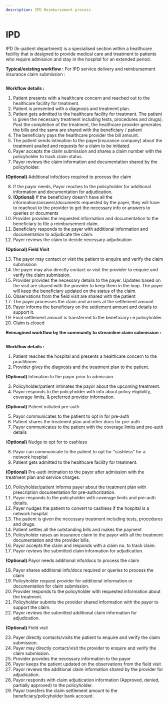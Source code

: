 ```yaml
---
description: IPD Reimbursement process
---
```


# IPD

IPD (In-patient department) is a specialised section within a healthcare facility that is designed to provide medical care and treatment to patients who require admission and stay in the hospital for an extended period.

**Typical/existing workflow :** For IPD service delivery and reimbursement insurance claim submission :&#x20;

<figure><img src="https://lh6.googleusercontent.com/oi6x_nGjtXEfWgYMfLFWBE4XveJ_4yGY6be_Lsp9DmfIHpLLvxbFK182s301ahv43F5D45vHitoRhALM_khlsICxctW56-trcFdLsDZnBvYdqyGIRqU7-q4PLjesbZ7d-Bn7T_w1rpEJkld4OsEQxIo" alt=""><figcaption></figcaption></figure>

**Workflow details :**&#x20;

1. Patient presents with a healthcare concern and reached out to the healthcare facility for treatment.
2. Patient is presented with a diagnosis and treatment plan.
3. Patient gets admitted to the healthcare facility for treatment. The patient is given the necessary treatment including tests, procedures and drugs). Post the completion of the treatment, the healthcare provider generates the bills and the same are shared with the beneficiary / patient
4. The beneficiary pays the healthcare provider the bill amount.
5. The patient sends intimation to the payer(insurance company) about the treatment availed and requests for a claim to be initiated.
6. Payer accepts the claim submission and shares a claim number with the policyholder to track claim status.
7. Payor reviews the claim information and documentation shared by the policyholder.

**(Optional)** Additional info/docs required to process the claim&#x20;

8. If the payor needs, Payor reaches to the policyholder for additional information and documentation for adjudication.
9. **(Optional)** If the beneficiary doesn't have all the information/answers/documents requested by the payer, they will have to reachout to the provider to get the necessary info or answers to queries or documents
10. Provider provides the requested information and documentation to the beneficiary to file a reimbursement claim.
11. Beneficiary responds to the payer with additional information and documentation to adjudicate the claim.
12. Payer reviews the claim to decide necessary adjudication

**(Optional) Field Visit**&#x20;

13. The payor may contact or visit the patient to enquire and verify the claim submission&#x20;
14. the payer may also directly contact or visit the provider to enquire and verify the claim submission.
15. Provider provides the necessary details to the payer. Updates based on the visit are shared with the provider to keep them in the loop. The payer will keep the beneficiary updated on the status of the claim.
16. Observations from the field visit are shared with the patient&#x20;
17. The payer processes the claim and arrives at the settlement amount
18. Payer informs the beneficiary on the settlement amount and details to support it.
19. Final settlement amount is transferred to the beneficiary i.e policyholder.
20. Claim is closed

**Reimagined workflow by the community to streamline claim submission :**&#x20;

<figure><img src="https://lh5.googleusercontent.com/7AUg_Fg5TWgZLrZauFYnpE9ee4-rhZ6FYuRloOTOHoL7mNPJIohKuN_wUQ4SeNR8uNVDPdAG5_PiZyI-kss8ekAKR8oGu5eNyHOj6s2YltCh1dmCkakUSGyChLbEb2s9g9owASKGY_lRNECOtm_ZIJs" alt=""><figcaption></figcaption></figure>

**Workflow details :**&#x20;

1. Patient reaches the hospital and presents a healthcare concern to the practitioner.
2. Provider gives the diagnosis and the treatment plan to the patient.

**(Optional)** Intimation to the payor prior to admission.

3. Policyholder/patient intimates the payor about the upcoming treatment.
4. Payor responds to the policyholder with info about policy eligibility, coverage limits, & preferred provider information.

**(Optional)** Patient initiated pre-auth

5. Payor communicates to the patient to opt in for pre-auth&#x20;
6. Patient shares the treatment plan and other docs for pre-auth
7. Payor communicates to the patient with the coverage limits and pre-auth details&#x20;

(**Optional)** Nudge to opt for to cashless

8. Payor can communicate to the patient to opt for “cashless” for a network hospital&#x20;
9. Patient gets admitted to the healthcare facility for treatment.

**(Optional)** Pre-auth intimation to the payor after admission with the treatment plan and service charges.

10. Policyholder/patient informs payer about the treatment plan with prescription documentation for pre-authorization.
11. Payor responds to the policyholder with coverage limits and pre-auth details.
12. Payer nudges the patient to convert to cashless if the hospital is a network hospital&#x20;
13. The patient is given the necessary treatment including tests, procedures and drugs.
14. Patient settles all the outstanding bills and makes the payment&#x20;
15. Policyholder raises an insurance claim to the payor with all the treatment documentation and the provider bills.
16. Payor accepts the claim and responds with a claim no. to track claim.
17. Payor reviews the submitted claim information for adjudication.

**(Optional)** Payor needs additional info/docs to process the claim

18. Payor shares additional info/docs required or queries to process the claim&#x20;
19. Policyholder request provider for additional information or documentation for claim submission.
20. Provider responds to the policyholder with requested information about the treatment.
21. Policyholder submits the provider shared information with the payor to support the claim.
22. Payor reviews the submitted additional claim information for adjudication.

**(Optional)** Field visit&#x20;

23. Payer directly contacts/visits the patient to enquire and verify the claim submission.
24. Payer may directly contact/visit the provider to enquire and verify the claim submission.
25. Provider provides the necessary information to the payor
26. Payor keeps the patient updated on the observations from the field visit&#x20;
27. Payor reviews the additional claim information shared by the provider for adjudication.
28. Payor responds with claim adjudication information (Approved, denied, partially approved) to the policyholder.
29. Payor transfers the claim settlement amount to the beneficiary/policyholder bank account.
